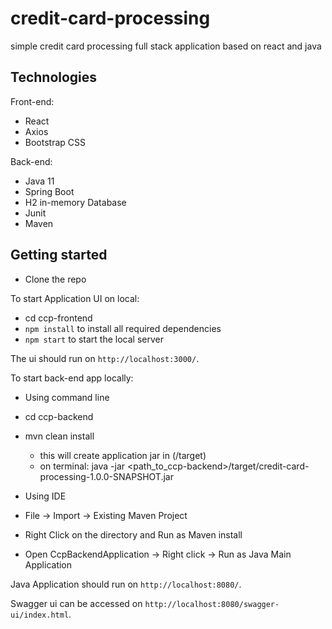 # credit-card-processing
simple credit card processing full stack application based on react and java

## Technologies

Front-end:
- React
- Axios
- Bootstrap CSS

Back-end:
- Java 11
- Spring Boot
- H2 in-memory Database
- Junit
- Maven

## Getting started
- Clone the repo

To start Application UI on local:
 - cd ccp-frontend
- `npm install` to install all required dependencies
- `npm start` to start the local server 

The ui should run on `http://localhost:3000/`.

To start back-end app locally:

- Using command line

- cd ccp-backend
- mvn clean install
	- this will create application jar in (<ccp-backend>/target)
	- on terminal: java -jar <path_to_ccp-backend>/target/credit-card-processing-1.0.0-SNAPSHOT.jar

- Using IDE	

 - File -> Import -> Existing Maven Project
 - Right Click on the directory and Run as Maven install
 - Open CcpBackendApplication -> Right click -> Run as Java Main Application

Java Application should run on `http://localhost:8080/`.

Swagger ui can be accessed on `http://localhost:8080/swagger-ui/index.html`.
